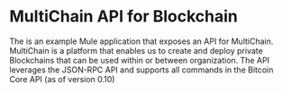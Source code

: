 # MultiChain API for Blockchain

The is an example Mule application that exposes an API for MultiChain. MultiChain is a platform that enables us to create and deploy private Blockchains that can be used within or between organization. The API leverages the JSON-RPC API and supports all commands in the Bitcoin Core API (as of version 0.10)
